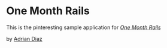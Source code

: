 # One Month Rails

This is the pinteresting sample application for
[*One Month Rails*](http://onemonthrails.com
)

by [Adrian Diaz](http:www.mr.diaz800.com)